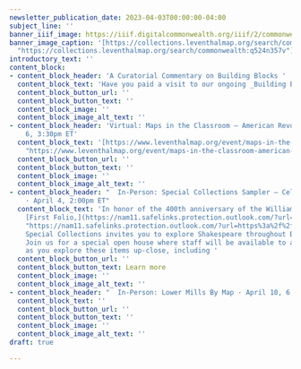 ```yaml
---
newsletter_publication_date: 2023-04-03T00:00:00-04:00
subject_line: ''
banner_iiif_image: https://iiif.digitalcommonwealth.org/iiif/2/commonwealth:q524n3584/740,741,6451,3629/2000,/0/default.jpg
banner_image_caption: '[https://collections.leventhalmap.org/search/commonwealth:q524n357v](https://collections.leventhalmap.org/search/commonwealth:q524n357v
  "https://collections.leventhalmap.org/search/commonwealth:q524n357v")'
introductory_text: ''
content_block:
- content_block_header: 'A Curatorial Commentary on Building Blocks '
  content_block_text: 'Have you paid a visit to our ongoing _Building Blocks_ exhibition? '
  content_block_button_url: ''
  content_block_button_text: ''
  content_block_image: ''
  content_block_image_alt_text: ''
- content_block_header: 'Virtual: Maps in the Classroom – American Revolution · April
    6, 3:30pm ET'
  content_block_text: '[https://www.leventhalmap.org/event/maps-in-the-classroom-american-revolution/](https://www.leventhalmap.org/event/maps-in-the-classroom-american-revolution/
    "https://www.leventhalmap.org/event/maps-in-the-classroom-american-revolution/")'
  content_block_button_url: ''
  content_block_button_text: ''
  content_block_image: ''
  content_block_image_alt_text: ''
- content_block_header: "  In-Person: Special Collections Sampler – Celebrate Shakespeare
    · April 4, 2:00pm ET"
  content_block_text: 'In honor of the 400th anniversary of the William Shakespeare’s
    [First Folio,](https://nam11.safelinks.protection.outlook.com/?url=https%3A%2F%2Fark.digitalcommonwealth.org%2Fark%3A%2F50959%2Fcv43pc026&data=05%7C01%7Ckmonahan%40bpl.org%7C8798ebebbb0a4e3694de08db2712ee3a%7Cfa735c71d7954c01b0ae09fa7415b2b1%7C0%7C0%7C638146734482755150%7CUnknown%7CTWFpbGZsb3d8eyJWIjoiMC4wLjAwMDAiLCJQIjoiV2luMzIiLCJBTiI6Ik1haWwiLCJXVCI6Mn0%3D%7C3000%7C%7C%7C&sdata=v2EKqC92JTdWdmujfDh50eBFblnNhV9duvukgG5EIaw%3D&reserved=0
    "https://nam11.safelinks.protection.outlook.com/?url=https%3a%2f%2fark.digitalcommonwealth.org%2fark%3a%2f50959%2fcv43pc026&data=05%7c01%7ckmonahan%40bpl.org%7c8798ebebbb0a4e3694de08db2712ee3a%7cfa735c71d7954c01b0ae09fa7415b2b1%7c0%7c0%7c638146734482755150%7cunknown%7ctwfpbgzsb3d8eyjwijoimc4wljawmdailcjqijoiv2lumziilcjbtii6ik1hawwilcjxvci6mn0%3d%7c3000%7c%7c%7c&sdata=v2ekqc92jtdwdmujfdh50ebfblnnhv9duvukgg5eiaw%3d&reserved=0")
    Special Collections invites you to explore Shakespeare throughout BPL collections!
    Join us for a special open house where staff will be available to answer questions
    as you explore these items up-close, including '
  content_block_button_url: ''
  content_block_button_text: Learn more
  content_block_image: ''
  content_block_image_alt_text: ''
- content_block_header: "  In-Person: Lower Mills By Map · April 10, 6:00pm ET"
  content_block_text: ''
  content_block_button_url: ''
  content_block_button_text: ''
  content_block_image: ''
  content_block_image_alt_text: ''
draft: true

---
```

